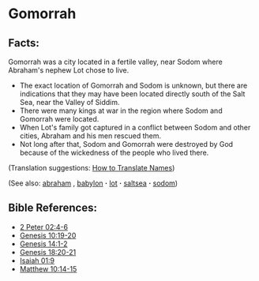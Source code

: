 # Gomorrah #

## Facts: ##

Gomorrah was a city located in a fertile valley, near Sodom where Abraham's nephew Lot chose to live.

* The exact location of Gomorrah and Sodom is unknown, but there are indications that they may have been located directly south of the Salt Sea, near the Valley of Siddim.
* There were many kings at war in the region where Sodom and Gomorrah were located.
* When Lot's family got captured in a conflict between Sodom and other cities, Abraham and his men rescued them.
* Not long after that, Sodom and Gomorrah were destroyed by God because of the wickedness of the people who lived there.

(Translation suggestions: [How to Translate Names](https://git.door43.org/Door43/en-ta-translate-vol1/src/master/content/translate_names.md))

(See also: [abraham](../other/abraham.md) , [babylon](../other/babylon.md) **·** [lot](../other/lot.md) **·** [saltsea](../other/saltsea.md) **·** [sodom](../other/sodom.md))

## Bible References: ##

* [2 Peter 02:4-6](https://door43.org/en/bible/notes/2pe/02/04)
* [Genesis 10:19-20](https://door43.org/en/bible/notes/gen/10/19)
* [Genesis 14:1-2](https://door43.org/en/bible/notes/gen/14/01)
* [Genesis 18:20-21](https://door43.org/en/bible/notes/gen/18/20)
* [Isaiah 01:9](https://door43.org/en/bible/notes/isa/01/09)
* [Matthew 10:14-15](https://door43.org/en/bible/notes/mat/10/14)

